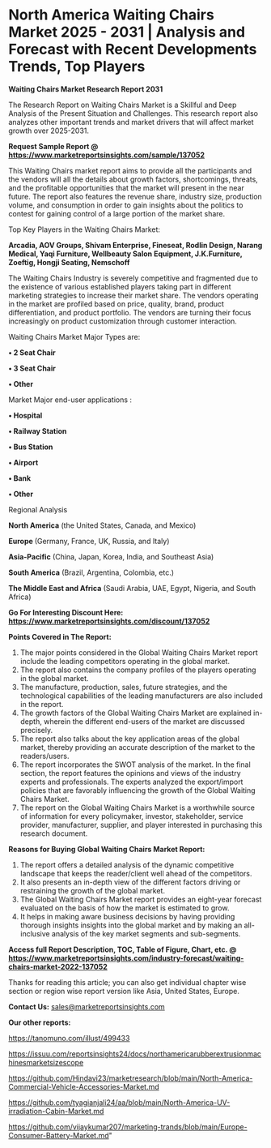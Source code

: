 # North America Waiting Chairs Market 2025 - 2031 | Analysis and Forecast with Recent Developments Trends, Top Players

<strong>Waiting Chairs Market Research Report 2031</strong>

The Research Report on Waiting Chairs Market is a Skillful and Deep Analysis of the Present Situation and Challenges. This research report also analyzes other important trends and market drivers that will affect market growth over 2025-2031.

<strong>Request Sample Report @ <a href=https://www.marketreportsinsights.com/sample/137052>https://www.marketreportsinsights.com/sample/137052</a></strong>

This Waiting Chairs market report aims to provide all the participants and the vendors will all the details about growth factors, shortcomings, threats, and the profitable opportunities that the market will present in the near future. The report also features the revenue share, industry size, production volume, and consumption in order to gain insights about the politics to contest for gaining control of a large portion of the market share.

Top Key Players in the Waiting Chairs Market:

<strong>Arcadia, AOV Groups, Shivam Enterprise, Fineseat, Rodlin Design, Narang Medical, Yaqi Furniture, Wellbeauty Salon Equipment, J.K.Furniture, Zoeftig, Hongji Seating, Nemschoff</strong>

The Waiting Chairs Industry is severely competitive and fragmented due to the existence of various established players taking part in different marketing strategies to increase their market share. The vendors operating in the market are profiled based on price, quality, brand, product differentiation, and product portfolio. The vendors are turning their focus increasingly on product customization through customer interaction.

Waiting Chairs Market Major Types are:

<strong>• 2 Seat Chair

• 3 Seat Chair

• Other</strong>

Market Major end-user applications :

<strong>• Hospital

• Railway Station

• Bus Station

• Airport

• Bank

• Other</strong>

Regional Analysis

</u><strong><b>North America</b></strong> (the United States, Canada, and Mexico)

<strong><b>Europe </b></strong>(Germany, France, UK, Russia, and Italy)

<strong><b>Asia-Pacific</b></strong> (China, Japan, Korea, India, and Southeast Asia)

<strong><b>South America</b></strong> (Brazil, Argentina, Colombia, etc.)

<strong><b>The Middle East and Africa</b></strong> (Saudi Arabia, UAE, Egypt, Nigeria, and South Africa)

<strong>Go For Interesting Discount Here: <a href=https://www.marketreportsinsights.com/discount/137052>https://www.marketreportsinsights.com/discount/137052</a></strong>

<strong>Points Covered in The Report:</strong>
<ol>
  <li>The major points considered in the Global Waiting Chairs Market report include the leading competitors operating in the global market.</li>
  <li>The report also contains the company profiles of the players operating in the global market.</li>
  <li>The manufacture, production, sales, future strategies, and the technological capabilities of the leading manufacturers are also included in the report.</li>
  <li>The growth factors of the Global Waiting Chairs Market are explained in-depth, wherein the different end-users of the market are discussed precisely.</li>
  <li>The report also talks about the key application areas of the global market, thereby providing an accurate description of the market to the readers/users.</li>
  <li>The report incorporates the SWOT analysis of the market. In the final section, the report features the opinions and views of the industry experts and professionals. The experts analyzed the export/import policies that are favorably influencing the growth of the Global Waiting Chairs Market.</li>
  <li>The report on the Global Waiting Chairs Market is a worthwhile source of information for every policymaker, investor, stakeholder, service provider, manufacturer, supplier, and player interested in purchasing this research document.</li>
</ol>
<strong>Reasons for Buying Global Waiting Chairs Market Report:</strong>

<ol>
  <li>The report offers a detailed analysis of the dynamic competitive landscape that keeps the reader/client well ahead of the competitors.</li>
  <li>It also presents an in-depth view of the different factors driving or restraining the growth of the global market.</li>
  <li>The Global Waiting Chairs Market report provides an eight-year forecast evaluated on the basis of how the market is estimated to grow.</li>
  <li>It helps in making aware business decisions by having providing thorough insights insights into the global market and by making an all-inclusive analysis of the key market segments and sub-segments.</li>
</ol>
<strong>Access full Report Description, TOC, Table of Figure, Chart, etc. @ <a href=https://www.marketreportsinsights.com/industry-forecast/waiting-chairs-market-2022-137052>https://www.marketreportsinsights.com/industry-forecast/waiting-chairs-market-2022-137052</a></strong>


Thanks for reading this article; you can also get individual chapter wise section or region wise report version like Asia, United States, Europe.

<strong>Contact Us:</strong>
sales@marketreportsinsights.com

<strong>Our other reports:</strong>

<a href=https://tanomuno.com/illust/499433>https://tanomuno.com/illust/499433</a>

<a href=https://issuu.com/reportsinsights24/docs/northamericarubberextrusionmachinesmarketsizescope>https://issuu.com/reportsinsights24/docs/northamericarubberextrusionmachinesmarketsizescope</a>

<a href=https://github.com/Hindavi23/marketresearch/blob/main/North-America-Commercial-Vehicle-Accessories-Market.md>https://github.com/Hindavi23/marketresearch/blob/main/North-America-Commercial-Vehicle-Accessories-Market.md</a>

<a href=https://github.com/tyagianjali24/aa/blob/main/North-America-UV-irradiation-Cabin-Market.md>https://github.com/tyagianjali24/aa/blob/main/North-America-UV-irradiation-Cabin-Market.md</a>

<a href=https://github.com/vijaykumar207/marketing-trands/blob/main/Europe-Consumer-Battery-Market.md>https://github.com/vijaykumar207/marketing-trands/blob/main/Europe-Consumer-Battery-Market.md</a>"
